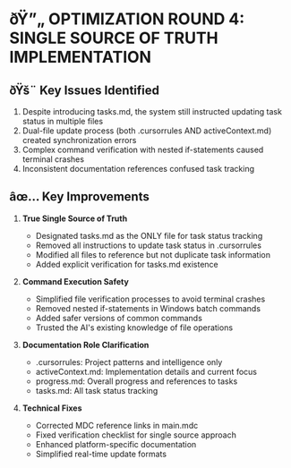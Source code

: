 # ðŸ”„ OPTIMIZATION ROUND 4: SINGLE SOURCE OF TRUTH IMPLEMENTATION

## ðŸš¨ Key Issues Identified
1. Despite introducing tasks.md, the system still instructed updating task status in multiple files
2. Dual-file update process (both .cursorrules AND activeContext.md) created synchronization errors
3. Complex command verification with nested if-statements caused terminal crashes
4. Inconsistent documentation references confused task tracking

## âœ… Key Improvements
1. **True Single Source of Truth**
   - Designated tasks.md as the ONLY file for task status tracking
   - Removed all instructions to update task status in .cursorrules
   - Modified all files to reference but not duplicate task information
   - Added explicit verification for tasks.md existence

2. **Command Execution Safety**
   - Simplified file verification processes to avoid terminal crashes
   - Removed nested if-statements in Windows batch commands
   - Added safer versions of common commands
   - Trusted the AI's existing knowledge of file operations

3. **Documentation Role Clarification**
   - .cursorrules: Project patterns and intelligence only
   - activeContext.md: Implementation details and current focus
   - progress.md: Overall progress and references to tasks
   - tasks.md: All task status tracking

4. **Technical Fixes**
   - Corrected MDC reference links in main.mdc
   - Fixed verification checklist for single source approach
   - Enhanced platform-specific documentation
   - Simplified real-time update formats 
